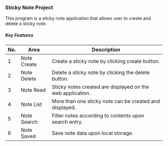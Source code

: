 ### Sticky Note Project

This program is a sticky note application that allows user to create and delete a sticky note. 

##### Key Features
| No. | Area | Description |
| --- | ---- | ------------ |
| 1 | Note Create | Create a sticky note by clicking create button. |
| 2 | Note Delete | Delete a sticky note by clicking the delete button. |
| 3 | Note Read | Sticky notes created are displayed on the web application. |
| 4 | Note List | More than one sticky note can be created and displayed. |
| 5 | Note Search | Filter notes according to contents upon search entry. |
| 6 | Note Saved | Save note data upon local storage. |
